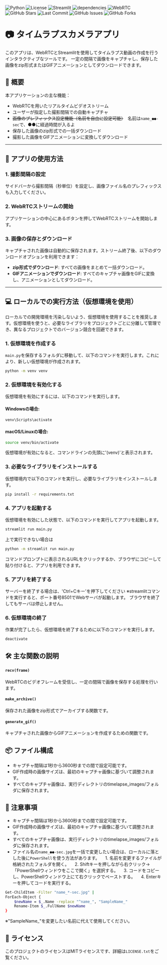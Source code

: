 ![Python](https://img.shields.io/badge/python-3.7%20%7C%203.8%20%7C%203.9-blue)
![License](https://img.shields.io/badge/license-MIT-green)
![Streamlit](https://img.shields.io/badge/streamlit-%E2%AC%9B-orange)
![dependencies](https://img.shields.io/badge/dependencies-up%20to%20date-brightgreen)
![WebRTC](https://img.shields.io/badge/WebRTC-enabled-brightgreen)
![GitHub Stars](https://img.shields.io/github/stars/ymmtshch/TimeLapseCamera?style=social)
![Last Commit](https://img.shields.io/github/last-commit/ymmtshch/TimeLapseCamera)
![GitHub Issues](https://img.shields.io/github/issues/ymmtshch/TimeLapseCamera)
![GitHub Forks](https://img.shields.io/github/forks/ymmtshch/TimeLapseCamera?style=social)

# 📷 タイムラプスカメラアプリ

このアプリは、WebRTCとStreamlitを使用してタイムラプス動画の作成を行うインタラクティブなツールです。
一定の間隔で画像をキャプチャし、保存した画像をzip形式またはGIFアニメーションとしてダウンロードできます。

## 📄 概要

本アプリケーションの主な機能：
- WebRTCを用いたリアルタイムビデオストリーム
- ユーザーが指定した撮影間隔での自動キャプチャ
- ~~画像のプレフィックス設定機能（名前を自由に設定可能）~~　名前は`name_●●-sec`で、●●に経過時間が入るよ
- 保存した画像のzip形式での一括ダウンロード
- 撮影した画像をGIFアニメーションに変換してダウンロード

---

## 🚀 アプリの使用方法

### 1. 撮影間隔の設定
サイドバーから撮影間隔（秒単位）を設定し、画像ファイル名のプレフィックスも入力してください。

### 2. WebRTCストリームの開始
アプリケーションの中心にあるボタンを押してWebRTCストリームを開始します。

### 3. 画像の保存とダウンロード
キャプチャされた画像は自動的に保存されます。ストリーム終了後、以下のダウンロードオプションを利用できます：
- **zip形式でダウンロード**: すべての画像をまとめて一括ダウンロード。
- **GIFアニメーションでダウンロード**: すべてのキャプチャ画像をGIFに変換し、アニメーションとしてダウンロード。

---

## 💻 ローカルでの実行方法（仮想環境を使用）
ローカルでの開発環境を汚染しないよう、仮想環境を使用することを推奨します。仮想環境を使うと、必要なライブラリをプロジェクトごとに分離して管理でき、異なるプロジェクトでのバージョン競合を回避できます。

### 1. 仮想環境を作成する
`main.py`を保存するフォルダに移動して、以下のコマンドを実行します。これにより、新しい仮想環境が作成されます。
```bash
python -m venv venv
```

### 2. 仮想環境を有効化する
仮想環境を有効にするには、以下のコマンドを実行します。

#### Windowsの場合:
```bash
venv\Scripts\activate
```
#### macOS/Linuxの場合:
```bash
source venv/bin/activate
```
仮想環境が有効になると、コマンドラインの先頭に'(venv)'と表示されます。

### 3. 必要なライブラリをインストールする
仮想環境内で以下のコマンドを実行し、必要なライブラリをインストールします。
```bash
pip install -r requirements.txt
```

### 4. アプリを起動する
仮想環境を有効にした状態で、以下のコマンドを実行してアプリを起動します。
```bash
streamlit run main.py
```
上で実行できない場合は
```bash
python -m streamlit run main.py
```
コマンドプロンプトに表示されるURLをクリックするか、ブラウザにコピーして貼り付けると、アプリを利用できます。

### 5. アプリを終了する
サーバーを終了する場合は、'Ctrl+Cキー'を押下してください
※streamlitコマンドを実行すると、ポート番号8501でWebサーバが起動します。 ブラウザを終了してもサーバは停止しません。

### 6. 仮想環境の終了
作業が完了したら、仮想環境を終了するために以下のコマンドを実行します。
```bash
deactivate
```

## 🛠️ 主な関数の説明
#### `recv(frame)`
WebRTCのビデオフレームを受信し、一定の間隔で画像を保存する処理を行います。
#### `make_archive()`
保存された画像をzip形式でアーカイブする関数です。
#### `generate_gif()`
キャプチャされた画像からGIFアニメーションを作成するための関数です。

## 📦 ファイル構成
- キャプチャ間隔は1秒から3600秒までの間で設定可能です。
- GIF作成時の画像サイズは、最初のキャプチャ画像に基づいて調整されます。
- すべてのキャプチャ画像は、実行ディレクトリのtimelapse_images/フォルダに保存されます。

## 🌟 注意事項
- キャプチャ間隔は1秒から3600秒までの間で設定可能です。
- GIF作成時の画像サイズは、最初のキャプチャ画像に基づいて調整されます。
- すべてのキャプチャ画像は、実行ディレクトリのtimelapse_images/フォルダに保存されます。
- ファイル名の`name_●●-sec.jpg`を一括で変更したい場合は、ローカルに落とした後に`PowerShell`を使う方法があります。
  　1. 名前を変更するファイルが格納されたフォルダを開く。
  　2. Shiftキーを押しながら右クリック→「PowerShellウィンドウをここで開く」を選択する。
  　3. コードをコピーし、PowerShellウィンドウ上にて右クリックでペーストする。
  　4. Enterキーを押してコードを実行する。
```bash
Get-ChildItem -Filter "name_*-sec.jpg" | 
ForEach-Object {
    $newName = $_.Name -replace "^name_", "SampleName_"
    Rename-Item $_.FullName $newName
}
```
※"SampleName_"を変更したい名前に代えて使用してください。

## 📜 ライセンス
このプロジェクトのライセンスはMITライセンスです、詳細は`LICENSE.txt`をご覧ください。
